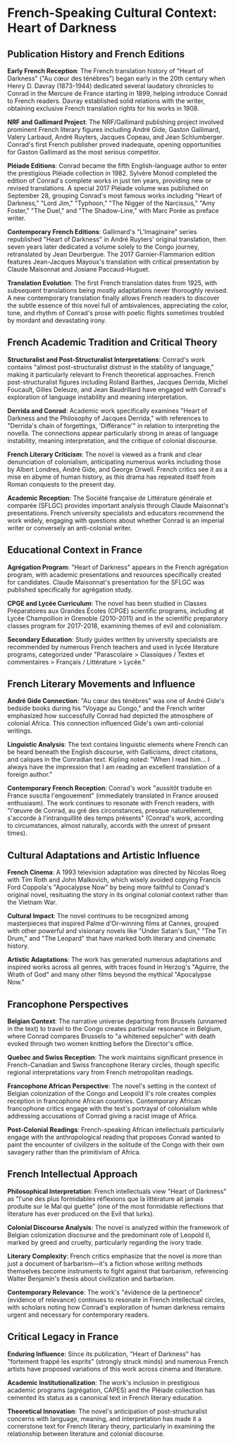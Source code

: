 # French-Speaking Cultural Context: Heart of Darkness

## Publication History and French Editions

**Early French Reception**: The French translation history of "Heart of Darkness" ("Au cœur des ténèbres") began early in the 20th century when Henry D. Davray (1873-1944) dedicated several laudatory chronicles to Conrad in the Mercure de France starting in 1899, helping introduce Conrad to French readers. Davray established solid relations with the writer, obtaining exclusive French translation rights for his works in 1908.

**NRF and Gallimard Project**: The NRF/Gallimard publishing project involved prominent French literary figures including André Gide, Gaston Gallimard, Valery Larbaud, André Ruyters, Jacques Copeau, and Jean Schlumberger. Conrad's first French publisher proved inadequate, opening opportunities for Gaston Gallimard as the most serious competitor.

**Pléiade Editions**: Conrad became the fifth English-language author to enter the prestigious Pléiade collection in 1982. Sylvère Monod completed the edition of Conrad's complete works in just ten years, providing new or revised translations. A special 2017 Pléiade volume was published on September 28, grouping Conrad's most famous works including "Heart of Darkness," "Lord Jim," "Typhoon," "The Nigger of the Narcissus," "Amy Foster," "The Duel," and "The Shadow-Line," with Marc Porée as preface writer.

**Contemporary French Editions**: Gallimard's "L'Imaginaire" series republished "Heart of Darkness" in André Ruyters' original translation, then seven years later dedicated a volume solely to the Congo journey, retranslated by Jean Deurbergue. The 2017 Garnier-Flammarion edition features Jean-Jacques Mayoux's translation with critical presentation by Claude Maisonnat and Josiane Paccaud-Huguet.

**Translation Evolution**: The first French translation dates from 1925, with subsequent translations being mostly adaptations never thoroughly revised. A new contemporary translation finally allows French readers to discover the subtle essence of this novel full of ambivalences, appreciating the color, tone, and rhythm of Conrad's prose with poetic flights sometimes troubled by mordant and devastating irony.

## French Academic Tradition and Critical Theory

**Structuralist and Post-Structuralist Interpretations**: Conrad's work contains "almost post-structuralist distrust in the stability of language," making it particularly relevant to French theoretical approaches. French post-structuralist figures including Roland Barthes, Jacques Derrida, Michel Foucault, Gilles Deleuze, and Jean Baudrillard have engaged with Conrad's exploration of language instability and meaning interpretation.

**Derrida and Conrad**: Academic work specifically examines "Heart of Darkness and the Philosophy of Jacques Derrida," with references to "Derrida's chain of forgettings, 'Différance'" in relation to interpreting the novella. The connections appear particularly strong in areas of language instability, meaning interpretation, and the critique of colonial discourse.

**French Literary Criticism**: The novel is viewed as a frank and clear denunciation of colonialism, anticipating numerous works including those by Albert Londres, André Gide, and George Orwell. French critics see it as a mise en abyme of human history, as this drama has repeated itself from Roman conquests to the present day.

**Academic Reception**: The Société française de Littérature générale et comparée (SFLGC) provides important analysis through Claude Maisonnat's presentations. French university specialists and educators recommend the work widely, engaging with questions about whether Conrad is an imperial writer or conversely an anti-colonial writer.

## Educational Context in France

**Agrégation Program**: "Heart of Darkness" appears in the French agrégation program, with academic presentations and resources specifically created for candidates. Claude Maisonnat's presentation for the SFLGC was published specifically for agrégation study.

**CPGE and Lycée Curriculum**: The novel has been studied in Classes Préparatoires aux Grandes Écoles (CPGE) scientific programs, including at Lycée Champollion in Grenoble (2010-2011) and in the scientific preparatory classes program for 2017-2018, examining themes of evil and colonialism.

**Secondary Education**: Study guides written by university specialists are recommended by numerous French teachers and used in lycée literature programs, categorized under "Parascolaire > Classiques / Textes et commentaires > Français / Littérature > Lycée."

## French Literary Movements and Influence

**André Gide Connection**: "Au cœur des ténèbres" was one of André Gide's bedside books during his "Voyage au Congo," and the French writer emphasized how successfully Conrad had depicted the atmosphere of colonial Africa. This connection influenced Gide's own anti-colonial writings.

**Linguistic Analysis**: The text contains linguistic elements where French can be heard beneath the English discourse, with Gallicisms, direct citations, and calques in the Conradian text. Kipling noted: "When I read him... I always have the impression that I am reading an excellent translation of a foreign author."

**Contemporary French Reception**: Conrad's work "aussitôt traduite en France suscita l'engouement" (immediately translated in France aroused enthusiasm). The work continues to resonate with French readers, with "l'œuvre de Conrad, au gré des circonstances, presque naturellement, s'accorde à l'intranquillité des temps présents" (Conrad's work, according to circumstances, almost naturally, accords with the unrest of present times).

## Cultural Adaptations and Artistic Influence

**French Cinema**: A 1993 television adaptation was directed by Nicolas Roeg with Tim Roth and John Malkovich, which wisely avoided copying Francis Ford Coppola's "Apocalypse Now" by being more faithful to Conrad's original novel, resituating the story in its original colonial context rather than the Vietnam War.

**Cultural Impact**: The novel continues to be recognized among masterpieces that inspired Palme d'Or-winning films at Cannes, grouped with other powerful and visionary novels like "Under Satan's Sun," "The Tin Drum," and "The Leopard" that have marked both literary and cinematic history.

**Artistic Adaptations**: The work has generated numerous adaptations and inspired works across all genres, with traces found in Herzog's "Aguirre, the Wrath of God" and many other films beyond the mythical "Apocalypse Now."

## Francophone Perspectives

**Belgian Context**: The narrative universe departing from Brussels (unnamed in the text) to travel to the Congo creates particular resonance in Belgium, where Conrad compares Brussels to "a whitened sepulcher" with death evoked through two women knitting before the Director's office.

**Quebec and Swiss Reception**: The work maintains significant presence in French-Canadian and Swiss francophone literary circles, though specific regional interpretations vary from French metropolitan readings.

**Francophone African Perspective**: The novel's setting in the context of Belgian colonization of the Congo and Leopold II's role creates complex reception in francophone African countries. Contemporary African francophone critics engage with the text's portrayal of colonialism while addressing accusations of Conrad giving a racist image of Africa.

**Post-Colonial Readings**: French-speaking African intellectuals particularly engage with the anthropological reading that proposes Conrad wanted to paint the encounter of civilizers in the solitude of the Congo with their own savagery rather than the primitivism of Africa.

## French Intellectual Approach

**Philosophical Interpretation**: French intellectuals view "Heart of Darkness" as "l'une des plus formidables réflexions que la littérature ait jamais produite sur le Mal qui guette" (one of the most formidable reflections that literature has ever produced on the Evil that lurks).

**Colonial Discourse Analysis**: The novel is analyzed within the framework of Belgian colonization discourse and the predominant role of Leopold II, marked by greed and cruelty, particularly regarding the ivory trade.

**Literary Complexity**: French critics emphasize that the novel is more than just a document of barbarism—it's a fiction whose writing methods themselves become instruments to fight against that barbarism, referencing Walter Benjamin's thesis about civilization and barbarism.

**Contemporary Relevance**: The work's "évidence de la pertinence" (evidence of relevance) continues to resonate in French intellectual circles, with scholars noting how Conrad's exploration of human darkness remains urgent and necessary for contemporary readers.

## Critical Legacy in France

**Enduring Influence**: Since its publication, "Heart of Darkness" has "fortement frappé les esprits" (strongly struck minds) and numerous French artists have proposed variations of this work across cinema and literature.

**Academic Institutionalization**: The work's inclusion in prestigious academic programs (agrégation, CAPES) and the Pléiade collection has cemented its status as a canonical text in French literary education.

**Theoretical Innovation**: The novel's anticipation of post-structuralist concerns with language, meaning, and interpretation has made it a cornerstone text for French literary theory, particularly in examining the relationship between literature and colonial discourse.